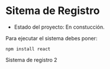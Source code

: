 <h1> Sitema de Registro</h1> 

- Estado del proyecto: En constucción.

Para ejecutar el sistema debes poner:

```npm install react```

Sistema de registro 2
